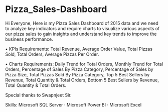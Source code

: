# Pizza_Sales-Dashboard

Hi Everyone,
Here is my Pizza Sales Dashboard of 2015 data and we need to analyze key indicators and require charts to visualize various aspects of our pizza sales to gain insights and understand key trends to improve the business performance.

• KPIs Requirements: Total Revenue, Average Order Value, Total Pizzas Sold, Total Orders, Average Pizzas Per Order. 

• Charts Requirements: Daily Trend for Total Orders, Monthly Trend for Total Orders, Percentage of Sales By Pizza Category, Percentage of Sales by Pizza Size, Total Pizzas Sold By Pizza 
                       Category, Top 5 Best Sellers by Revenue, Total Quantity & Total Orders, Bottom 5 Best Sellers by Revenue, Total Quantity & Total Orders.

Special thanks to Swapnjeet Sir.

Skills: Microsoft SQL Server · Microsoft Power BI · Microsoft Excel
